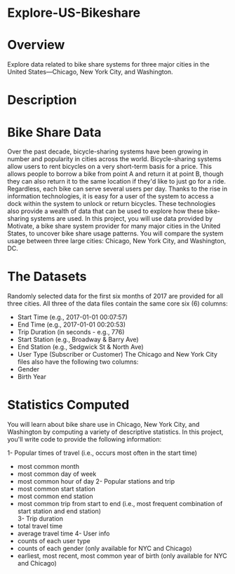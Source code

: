 # Explore-US-Bikeshare
# Overview
Explore data related to bike share systems for three major cities in the United States—Chicago, New York City, and Washington.
# Description
# Bike Share Data
Over the past decade, bicycle-sharing systems have been growing in number and popularity in cities across the world. Bicycle-sharing systems allow users to rent bicycles on a very short-term basis for a price. This allows people to borrow a bike from point A and return it at point B, though they can also return it to the same location if they'd like to just go for a ride. Regardless, each bike can serve several users per day.
Thanks to the rise in information technologies, it is easy for a user of the system to access a dock within the system to unlock or return bicycles. These technologies also provide a wealth of data that can be used to explore how these bike-sharing systems are used.
In this project, you will use data provided by Motivate, a bike share system provider for many major cities in the United States, to uncover bike share usage patterns. You will compare the system usage between three large cities: Chicago, New York City, and Washington, DC.
# The Datasets
Randomly selected data for the first six months of 2017 are provided for all three cities. All three of the data files contain the same core six (6) columns:
- Start Time (e.g., 2017-01-01 00:07:57)
- End Time (e.g., 2017-01-01 00:20:53)
- Trip Duration (in seconds - e.g., 776)
- Start Station (e.g., Broadway & Barry Ave)
- End Station (e.g., Sedgwick St & North Ave)
- User Type (Subscriber or Customer)
The Chicago and New York City files also have the following two columns:
- Gender
- Birth Year

# Statistics Computed
You will learn about bike share use in Chicago, New York City, and Washington by computing a variety of descriptive statistics. In this project, you'll write code to provide the following information:

1- Popular times of travel (i.e., occurs most often in the start time)
- most common month
- most common day of week
- most common hour of day
2- Popular stations and trip
- most common start station
- most common end station
- most common trip from start to end (i.e., most frequent combination of start station and end station)<br/>
3- Trip duration
- total travel time
- average travel time
4- User info
- counts of each user type
- counts of each gender (only available for NYC and Chicago)
- earliest, most recent, most common year of birth (only available for NYC and Chicago)
